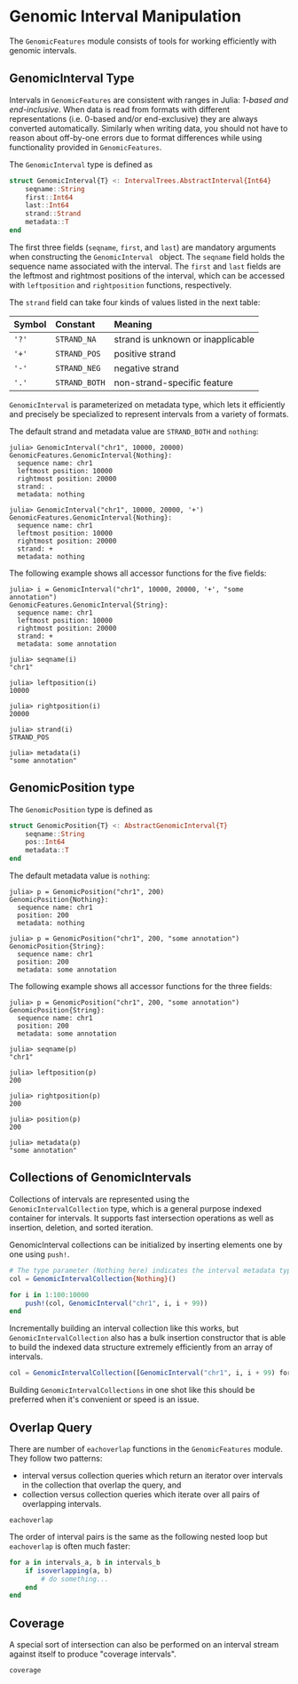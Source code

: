 # Genomic Interval Manipulation

The `GenomicFeatures` module consists of tools for working efficiently with genomic intervals.

## GenomicInterval Type

Intervals in `GenomicFeatures` are consistent with ranges in Julia: *1-based and end-inclusive*.
When data is read from formats with different representations (i.e. 0-based and/or end-exclusive) they are always converted automatically.
Similarly when writing data, you should not have to reason about off-by-one errors due to format differences while using functionality provided in `GenomicFeatures`.

The `GenomicInterval` type is defined as
```julia
struct GenomicInterval{T} <: IntervalTrees.AbstractInterval{Int64}
    seqname::String
    first::Int64
    last::Int64
    strand::Strand
    metadata::T
end
```

The first three fields (`seqname`, `first`, and `last`) are mandatory arguments when constructing the `GenomicInterval ` object.
The `seqname` field holds the sequence name associated with the interval.
The `first` and `last` fields are the leftmost and rightmost positions of the interval, which can be accessed with `leftposition` and `rightposition` functions, respectively.

The `strand` field can take four kinds of values listed in the next table:

| Symbol | Constant      | Meaning                           |
| :----- | :------------ | :-------------------------------- |
| `'?'`  | `STRAND_NA`   | strand is unknown or inapplicable |
| `'+'`  | `STRAND_POS`  | positive strand                   |
| `'-'`  | `STRAND_NEG`  | negative strand                   |
| `'.'`  | `STRAND_BOTH` | non-strand-specific feature       |

`GenomicInterval` is parameterized on metadata type, which lets it efficiently and precisely be specialized to represent intervals from a variety of formats.

The default strand and metadata value are `STRAND_BOTH` and `nothing`:
```jlcon
julia> GenomicInterval("chr1", 10000, 20000)
GenomicFeatures.GenomicInterval{Nothing}:
  sequence name: chr1
  leftmost position: 10000
  rightmost position: 20000
  strand: .
  metadata: nothing

julia> GenomicInterval("chr1", 10000, 20000, '+')
GenomicFeatures.GenomicInterval{Nothing}:
  sequence name: chr1
  leftmost position: 10000
  rightmost position: 20000
  strand: +
  metadata: nothing

```

The following example shows all accessor functions for the five fields:
```jlcon
julia> i = GenomicInterval("chr1", 10000, 20000, '+', "some annotation")
GenomicFeatures.GenomicInterval{String}:
  sequence name: chr1
  leftmost position: 10000
  rightmost position: 20000
  strand: +
  metadata: some annotation

julia> seqname(i)
"chr1"

julia> leftposition(i)
10000

julia> rightposition(i)
20000

julia> strand(i)
STRAND_POS

julia> metadata(i)
"some annotation"
```

## GenomicPosition type
The `GenomicPosition` type is defined as
```julia
struct GenomicPosition{T} <: AbstractGenomicInterval{T}
    seqname::String
    pos::Int64
    metadata::T
end
```

The default metadata value is `nothing`:
```jlcon
julia> p = GenomicPosition("chr1", 200)
GenomicPosition{Nothing}:
  sequence name: chr1
  position: 200
  metadata: nothing

julia> p = GenomicPosition("chr1", 200, "some annotation")
GenomicPosition{String}:
  sequence name: chr1
  position: 200
  metadata: some annotation
```

The following example shows all accessor functions for the three fields:
```jlcon
julia> p = GenomicPosition("chr1", 200, "some annotation")
GenomicPosition{String}:
  sequence name: chr1
  position: 200
  metadata: some annotation

julia> seqname(p)
"chr1"

julia> leftposition(p)
200

julia> rightposition(p)
200

julia> position(p)
200

julia> metadata(p)
"some annotation"
```

## Collections of GenomicIntervals

Collections of intervals are represented using the `GenomicIntervalCollection` type, which is a general purpose indexed container for intervals.
It supports fast intersection operations as well as insertion, deletion, and sorted iteration.

GenomicInterval collections can be initialized by inserting elements one by one using `push!`.

```julia
# The type parameter (Nothing here) indicates the interval metadata type.
col = GenomicIntervalCollection{Nothing}()

for i in 1:100:10000
    push!(col, GenomicInterval("chr1", i, i + 99))
end
```

Incrementally building an interval collection like this works, but `GenomicIntervalCollection` also has a bulk insertion constructor that is able to build the indexed data structure extremely efficiently from an array of intervals.

```julia
col = GenomicIntervalCollection([GenomicInterval("chr1", i, i + 99) for i in 1:100:10000])
```

Building `GenomicIntervalCollections` in one shot like this should be preferred when it's convenient or speed is an issue.


## Overlap Query

There are number of `eachoverlap` functions in the `GenomicFeatures` module.
They follow two patterns:
- interval versus collection queries which return an iterator over intervals in the collection that overlap the query, and
- collection versus collection queries which iterate over all pairs of overlapping intervals.

```@docs
eachoverlap
```

The order of interval pairs is the same as the following nested loop but `eachoverlap` is often much faster:
```julia
for a in intervals_a, b in intervals_b
    if isoverlapping(a, b)
        # do something...
    end
end
```


## Coverage

A special sort of intersection can also be performed on an interval stream against itself to produce "coverage intervals".

```@docs
coverage
```
